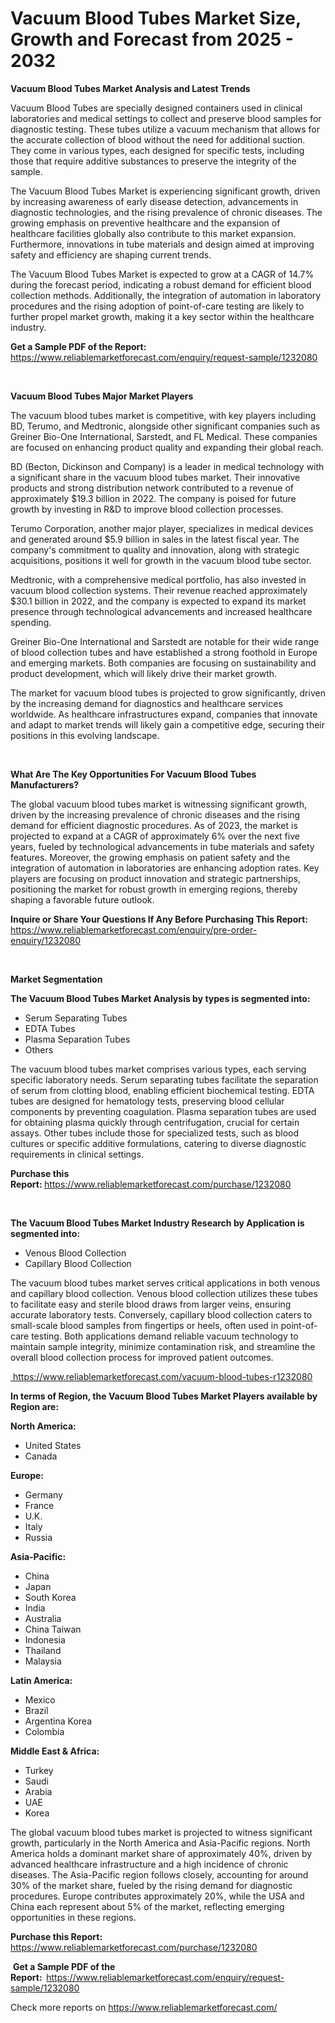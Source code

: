 <p><h1>Vacuum Blood Tubes Market Size, Growth and Forecast from 2025 - 2032</h1></p><p><strong>Vacuum Blood Tubes Market Analysis and Latest Trends</strong></p>
<p><p>Vacuum Blood Tubes are specially designed containers used in clinical laboratories and medical settings to collect and preserve blood samples for diagnostic testing. These tubes utilize a vacuum mechanism that allows for the accurate collection of blood without the need for additional suction. They come in various types, each designed for specific tests, including those that require additive substances to preserve the integrity of the sample.</p><p>The Vacuum Blood Tubes Market is experiencing significant growth, driven by increasing awareness of early disease detection, advancements in diagnostic technologies, and the rising prevalence of chronic diseases. The growing emphasis on preventive healthcare and the expansion of healthcare facilities globally also contribute to this market expansion. Furthermore, innovations in tube materials and design aimed at improving safety and efficiency are shaping current trends.</p><p>The Vacuum Blood Tubes Market is expected to grow at a CAGR of 14.7% during the forecast period, indicating a robust demand for efficient blood collection methods. Additionally, the integration of automation in laboratory procedures and the rising adoption of point-of-care testing are likely to further propel market growth, making it a key sector within the healthcare industry.</p></p>
<p><strong>Get a Sample PDF of the Report:&nbsp;</strong> <a href="https://www.reliablemarketforecast.com/enquiry/request-sample/1232080?utm_campaign=2316&utm_medium=2&utm_source=Github&utm_content=ia&utm_term=03032025&utm_id=vacuum-blood-tubes">https://www.reliablemarketforecast.com/enquiry/request-sample/1232080</a></p>
<p>&nbsp;</p>
<p><strong>Vacuum Blood Tubes Major Market Players</strong></p>
<p><p>The vacuum blood tubes market is competitive, with key players including BD, Terumo, and Medtronic, alongside other significant companies such as Greiner Bio-One International, Sarstedt, and FL Medical. These companies are focused on enhancing product quality and expanding their global reach.</p><p>BD (Becton, Dickinson and Company) is a leader in medical technology with a significant share in the vacuum blood tubes market. Their innovative products and strong distribution network contributed to a revenue of approximately $19.3 billion in 2022. The company is poised for future growth by investing in R&D to improve blood collection processes.</p><p>Terumo Corporation, another major player, specializes in medical devices and generated around $5.9 billion in sales in the latest fiscal year. The company's commitment to quality and innovation, along with strategic acquisitions, positions it well for growth in the vacuum blood tube sector.</p><p>Medtronic, with a comprehensive medical portfolio, has also invested in vacuum blood collection systems. Their revenue reached approximately $30.1 billion in 2022, and the company is expected to expand its market presence through technological advancements and increased healthcare spending.</p><p>Greiner Bio-One International and Sarstedt are notable for their wide range of blood collection tubes and have established a strong foothold in Europe and emerging markets. Both companies are focusing on sustainability and product development, which will likely drive their market growth.</p><p>The market for vacuum blood tubes is projected to grow significantly, driven by the increasing demand for diagnostics and healthcare services worldwide. As healthcare infrastructures expand, companies that innovate and adapt to market trends will likely gain a competitive edge, securing their positions in this evolving landscape.</p></p>
<p>&nbsp;</p>
<p><strong>What Are The Key Opportunities For Vacuum Blood Tubes Manufacturers?</strong></p>
<p><p>The global vacuum blood tubes market is witnessing significant growth, driven by the increasing prevalence of chronic diseases and the rising demand for efficient diagnostic procedures. As of 2023, the market is projected to expand at a CAGR of approximately 6% over the next five years, fueled by technological advancements in tube materials and safety features. Moreover, the growing emphasis on patient safety and the integration of automation in laboratories are enhancing adoption rates. Key players are focusing on product innovation and strategic partnerships, positioning the market for robust growth in emerging regions, thereby shaping a favorable future outlook.</p></p>
<p><strong>Inquire or Share Your Questions If Any Before Purchasing This Report:</strong> <a href="https://www.reliablemarketforecast.com/enquiry/pre-order-enquiry/1232080?utm_campaign=2316&utm_medium=2&utm_source=Github&utm_content=ia&utm_term=03032025&utm_id=vacuum-blood-tubes">https://www.reliablemarketforecast.com/enquiry/pre-order-enquiry/1232080</a></p>
<p>&nbsp;</p>
<p><strong>Market Segmentation</strong></p>
<p><strong>The Vacuum Blood Tubes Market Analysis by types is segmented into:</strong></p>
<p><ul><li>Serum Separating Tubes</li><li>EDTA Tubes</li><li>Plasma Separation Tubes</li><li>Others</li></ul></p>
<p><p>The vacuum blood tubes market comprises various types, each serving specific laboratory needs. Serum separating tubes facilitate the separation of serum from clotting blood, enabling efficient biochemical testing. EDTA tubes are designed for hematology tests, preserving blood cellular components by preventing coagulation. Plasma separation tubes are used for obtaining plasma quickly through centrifugation, crucial for certain assays. Other tubes include those for specialized tests, such as blood cultures or specific additive formulations, catering to diverse diagnostic requirements in clinical settings.</p></p>
<p><strong>Purchase this Report:&nbsp;</strong><a href="https://www.reliablemarketforecast.com/purchase/1232080?utm_campaign=2316&utm_medium=2&utm_source=Github&utm_content=ia&utm_term=03032025&utm_id=vacuum-blood-tubes">https://www.reliablemarketforecast.com/purchase/1232080</a></p>
<p>&nbsp;</p>
<p><strong>The Vacuum Blood Tubes Market Industry Research by Application is segmented into:</strong></p>
<p><ul><li>Venous Blood Collection</li><li>Capillary Blood Collection</li></ul></p>
<p><p>The vacuum blood tubes market serves critical applications in both venous and capillary blood collection. Venous blood collection utilizes these tubes to facilitate easy and sterile blood draws from larger veins, ensuring accurate laboratory tests. Conversely, capillary blood collection caters to small-scale blood samples from fingertips or heels, often used in point-of-care testing. Both applications demand reliable vacuum technology to maintain sample integrity, minimize contamination risk, and streamline the overall blood collection process for improved patient outcomes.</p></p>
<p><a href="https://www.reliablemarketforecast.com/vacuum-blood-tubes-r1232080?utm_campaign=2316&utm_medium=2&utm_source=Github&utm_content=ia&utm_term=03032025&utm_id=vacuum-blood-tubes">&nbsp;https://www.reliablemarketforecast.com/vacuum-blood-tubes-r1232080</a></p>
<p><strong>In terms of Region, the Vacuum Blood Tubes Market Players available by Region are:</strong></p>
<p>
    <p> <strong> North America: </strong>
        <ul>
            <li>United States</li>
            <li>Canada</li>
        </ul>
        </p> 
    <p> <strong> Europe: </strong>
        <ul>
            <li>Germany</li>
            <li>France</li>
            <li>U.K.</li>
            <li>Italy</li>
            <li>Russia</li>
        </ul>
        </p> 
    <p> <strong> Asia-Pacific: </strong>
        <ul>
            <li>China</li>
            <li>Japan</li>
            <li>South Korea</li>
            <li>India</li>
            <li>Australia</li>
            <li>China Taiwan</li>
            <li>Indonesia</li>
            <li>Thailand</li>
            <li>Malaysia</li>
        </ul>
        </p> 
    <p> <strong> Latin America: </strong>
        <ul>
            <li>Mexico</li>
            <li>Brazil</li>
            <li>Argentina Korea</li>
            <li>Colombia</li>
        </ul>
        </p> 
    <p> <strong> Middle East & Africa: </strong>
        <ul>
            <li>Turkey</li>
            <li>Saudi</li>
            <li>Arabia</li>
            <li>UAE</li>
            <li>Korea</li>
        </ul>
    </p>
    </p>
<p><p>The global vacuum blood tubes market is projected to witness significant growth, particularly in the North America and Asia-Pacific regions. North America holds a dominant market share of approximately 40%, driven by advanced healthcare infrastructure and a high incidence of chronic diseases. The Asia-Pacific region follows closely, accounting for around 30% of the market share, fueled by the rising demand for diagnostic procedures. Europe contributes approximately 20%, while the USA and China each represent about 5% of the market, reflecting emerging opportunities in these regions.</p></p>
<p><strong>Purchase this Report: </strong><a href="https://www.reliablemarketforecast.com/purchase/1232080?utm_campaign=2316&utm_medium=2&utm_source=Github&utm_content=ia&utm_term=03032025&utm_id=vacuum-blood-tubes">https://www.reliablemarketforecast.com/purchase/1232080</a></p>
<p>&nbsp;<strong>Get a Sample PDF of the Report:&nbsp;&nbsp;</strong><a href="https://www.reliablemarketforecast.com/enquiry/request-sample/1232080?utm_campaign=2316&utm_medium=2&utm_source=Github&utm_content=ia&utm_term=03032025&utm_id=vacuum-blood-tubes">https://www.reliablemarketforecast.com/enquiry/request-sample/1232080</a></p>
<p><strong></strong></p>
<p>Check more reports on <a href="https://www.reliablemarketforecast.com/?utm_campaign=2316&utm_medium=2&utm_source=Github&utm_content=ia&utm_term=03032025&utm_id=vacuum-blood-tubes">https://www.reliablemarketforecast.com/</a></p>